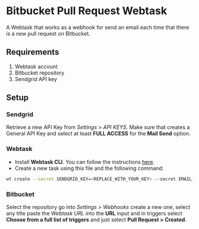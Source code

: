 # Bitbucket Pull Request Webtask
A Webtask that works as a webhook for send an email each time that there is a new pull request on Bitbucket.

## Requirements
1. Webtask account
2. Bitbucket repository
3. Sendgrid API key

## Setup
### Sendgrid
Retrieve a new API Key from *Settings* > *API KEYS*. Make sure that creates a General API Key and select at least **FULL ACCESS** for the **Mail Send** option.

### Webtask
* Install **Webtask CLI**. You can follow the instructions [here](https://webtask.io/cli).
* Create a new task using this file and the following command:

```bash
wt create --secret SENDGRID_KEY=<REPLACE_WITH_YOUR_KEY> --secret EMAIL_TO=<REPLACE_WITH_AN_EMAIL> --secret EMAIL_FROM=<REPLACE_WITH_AN_EMAIL> index.js
```

### Bitbucket
Select the repository go into *Settings > Webhooks* create a new one, select any title paste the *Webtask URL* into the **URL** input and in triggers select **Choose from a full list of triggers** and just select **Pull Request > Created**.
